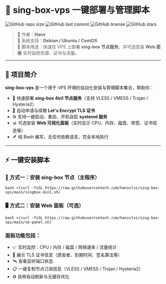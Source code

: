# 🚀 sing-box-vps 一键部署与管理脚本

![GitHub repo size](https://img.shields.io/github/repo-size/hansvlss/sing-box-vps?color=blue)
![GitHub last commit](https://img.shields.io/github/last-commit/hansvlss/sing-box-vps?color=brightgreen)
![GitHub license](https://img.shields.io/github/license/hansvlss/sing-box-vps)
![GitHub stars](https://img.shields.io/github/stars/hansvlss/sing-box-vps?style=social)

> 🔹 作者：**Hans**  
> 🔹 系统支持：**Debian / Ubuntu / CentOS**  
> 🔹 脚本用途：快速在 VPS 上部署 **sing-box 节点服务**，并可选安装 **Web 面板** 实时监控资源、证书与流量。

---

## 🧭 项目简介

**sing-box-vps** 是一个用于 VPS 环境的自动化安装与管理脚本集合，帮助你：

- 🧩 快速部署 **sing-box 4in1 节点服务**（支持 VLESS / VMESS / Trojan / Hysteria2）
- 🔐 自动申请与续期 **Let's Encrypt TLS 证书**
- ⚙️ 支持一键启动、重启、开机自启 **systemd 服务**
- 📊 可选安装 **Web 可视化面板**（实时显示 CPU、内存、磁盘、带宽、证书信息等）
- 🪶 纯 Bash 编写，无任何依赖语言，完全本地执行

---

## ⚡️ 一键安装脚本

### 🧠 方式一：安装 sing-box 节点（主程序）

```
bash <(curl -fsSL https://raw.githubusercontent.com/hansvlss/sing-box-vps/main/singbox-4in1.sh)

```
### 🖥️ 方式二：安装 Web 面板（可选）

```
bash <(curl -fsSL https://raw.githubusercontent.com/hansvlss/sing-box-vps/main/sb-panel.sh)

```
### 面板功能包括：
- 📈 实时监控：CPU / 内存 / 磁盘 / 网络速率 / 流量统计
- 🔐 展示 TLS 证书信息（颁发者、到期时间、签名算法等）
- 🛰️ 查看监听端口状态
- 📋 一键复制节点订阅信息（VLESS / VMESS / Trojan / Hysteria2）
- ♻️ 自带自动刷新与无缓存优化

